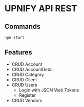 # UPNIFY API REST

## Commands

```
npn start
```

## **Features**

* CRUD Account
* CRUD AccountDetail
* CRUD Category
* CRUD Client
* CRUD Users
  * Login with JSON Web Tokens
  * Register
* CRUD Vendors
